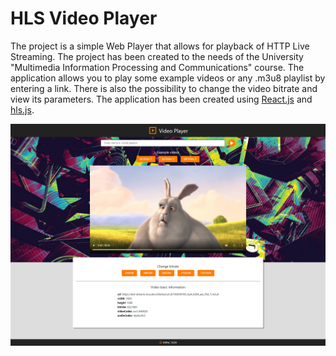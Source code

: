 # HLS Video Player

The project is a simple Web Player that allows for playback of HTTP Live Streaming. The project has been created to the needs of the University "Multimedia Information Processing and Communications" course. The application allows you to play some example videos or any .m3u8 playlist by entering a link. There is also the possibility to change the video bitrate and view its parameters. The application has been created using [React.js](https://reactjs.org/) and  [hls.js](https://github.com/video-dev/hls.js/).

![Video player](./screenshots/video-player.png)

